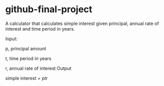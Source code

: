 # github-final-project
A calculator that calculates simple interest given principal, annual rate of interest and time period in years.

Input:

   p, principal amount
   
   t, time period in years

   
   r, annual rate of interest
Output

   simple interest = p*t*r
